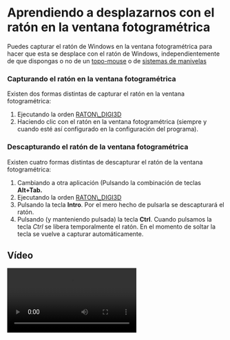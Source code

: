 # Aprendiendo a desplazarnos con el ratón en la ventana fotogramétrica

Puedes capturar el ratón de Windows en la ventana fotogramétrica para hacer que esta se desplace con el ratón de Windows, independientemente de que dispongas o no de un [topo-mouse](desplazando-ventana-foto-raton.md) o de [sistemas de manivelas](desplazando-ventana-foto-raton.md)

### Capturando el ratón en la ventana fotogramétrica

Existen dos formas distintas de capturar el ratón en la ventana fotogramétrica:

1. Ejecutando la orden [RATON\\_DIGI3D](/digi3d-net/referencia/ventana-fotogrametrica/ordenes/r/raton-digi3d.md)
2. Haciendo clic con el ratón en la ventana fotogramétrica \(siempre y cuando esté así configurado en la configuración del programa\).

### Descapturando el ratón de la ventana fotogramétrica

Existen cuatro formas distintas de descapturar el ratón de la ventana fotogramétrica:

1. Cambiando a otra aplicación \(Pulsando la combinación de teclas **Alt+Tab.**
2. Ejecutando la orden [RATON\\_DIGI3D](/digi3d-net/referencia/ventana-fotogrametrica/ordenes/r/raton-digi3d.md)
3. Pulsando la tecla **Intro**. Por el mero hecho de pulsarla se descapturará el ratón.
4. Pulsando \(y manteniendo pulsada\) la tecla **Ctrl**. Cuando pulsamos la tecla _Ctrl_ se libera temporalmente el ratón. En el momento de soltar la tecla se vuelve a capturar automáticamente.

## Vídeo

<video controls><source src="https://digi21.blob.core.windows.net/videos-ayuda/Aprendiendo%20a%20desplazarnos%20con%20el%20raton%20en%20la%20ventana%20fotogrametrica.mp4" caption="" type="video/mp4"></video>

